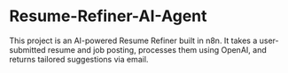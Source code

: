 # Resume-Refiner-AI-Agent
This project is an AI-powered Resume Refiner built in n8n. It takes a user-submitted resume and job posting, processes them using OpenAI, and returns tailored suggestions via email.
